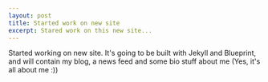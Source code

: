 ```yaml
---
layout: post 
title: Started work on new site
excerpt: Stared work on this new site...
---
```

Started working on new site. It's going to be built with Jekyll and Blueprint, and will contain my blog, a news feed and some bio stuff about me (Yes, it's all about me :))
